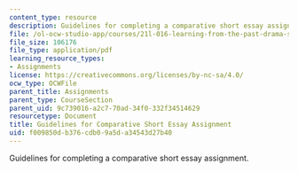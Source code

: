 ```yaml
---
content_type: resource
description: Guidelines for completing a comparative short essay assignment.
file: /ol-ocw-studio-app/courses/21l-016-learning-from-the-past-drama-science-performance-spring-2009/f009850db376cdb09a5da34543d27b40_MIT21L_016s09_assn01_guide_paper.pdf
file_size: 106176
file_type: application/pdf
learning_resource_types:
- Assignments
license: https://creativecommons.org/licenses/by-nc-sa/4.0/
ocw_type: OCWFile
parent_title: Assignments
parent_type: CourseSection
parent_uid: 9c739016-a2c7-70ad-34f0-332f34514629
resourcetype: Document
title: Guidelines for Comparative Short Essay Assignment
uid: f009850d-b376-cdb0-9a5d-a34543d27b40
---
```

Guidelines for completing a comparative short essay assignment.